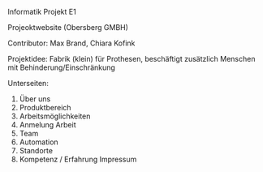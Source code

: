 Informatik Projekt E1

Projeoktwebsite (Obersberg GMBH)

Contributor: Max Brand, Chiara Kofink

Projektidee:
Fabrik (klein) für Prothesen, beschäftigt zusätzlich Menschen mit Behinderung/Einschränkung

Unterseiten:
1. Über uns
2. Produktbereich
3. Arbeitsmöglichkeiten
4. Anmelung Arbeit
5. Team
6. Automation
7. Standorte
8. Kompetenz / Erfahrung
Impressum
